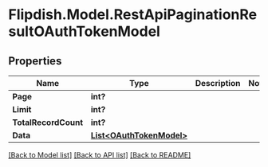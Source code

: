 # Flipdish.Model.RestApiPaginationResultOAuthTokenModel
## Properties

Name | Type | Description | Notes
------------ | ------------- | ------------- | -------------
**Page** | **int?** |  | 
**Limit** | **int?** |  | 
**TotalRecordCount** | **int?** |  | 
**Data** | [**List&lt;OAuthTokenModel&gt;**](OAuthTokenModel.md) |  | 

[[Back to Model list]](../README.md#documentation-for-models) [[Back to API list]](../README.md#documentation-for-api-endpoints) [[Back to README]](../README.md)

